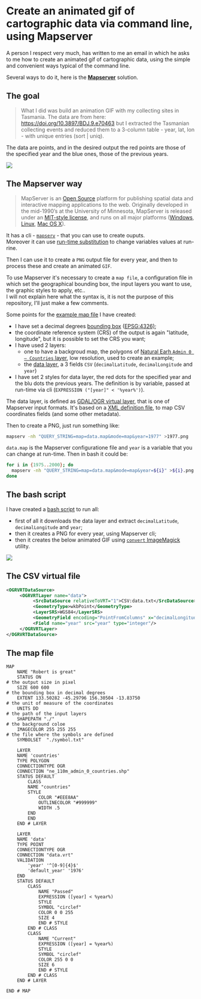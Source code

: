 # Create an animated gif of cartographic data via command line, using Mapserver

A person I respect very much, has written to me an email in which he asks to me how to create an animated gif of cartographic data, using the simple and convenient ways typical of the command line.

Several ways to do it, here is the [**Mapserver**](https://mapserver.org/) solution.

## The goal

> What I did was build an animation GIF with my collecting sites in Tasmania. The data are from here: https://doi.org/10.3897/BDJ.9.e70463 but I extracted the Tasmanian collecting events and reduced them to a 3-column table - year, lat, lon - with unique entries (sort | uniq).

The data are points, and in the desired output the red points are those of the specified year and the blue ones, those of the previous years.

![](resources/Mesibov_Tas_sites.gif)

## The Mapserver way

> MapServer is an [Open Source](https://opensource.org/) platform for publishing spatial data and interactive mapping applications to the web. Originally developed in the mid-1990’s at the University of Minnesota, MapServer is released under an [MIT-style license](https://mapserver.org//copyright.html#license), and runs on all major platforms ([Windows](https://mapserver.org//download.html#windows), [Linux](https://mapserver.org//download.html#linux), [Mac OS X](https://mapserver.org//download.html#osx)).

It has a cli - [`mapserv`](https://mapserver.org/cgi/mapserv.html#mapserv) - that you can use to create ouputs.<br>Moreover it can use [run-time substitution](https://mapserver.org/cgi/runsub.html) to change variables values at run-rine.

Then I can use it to create a `PNG` output file for every year, and then to process these and create an animated `GIF`.

To use Mapserver it's necessary to create a `map file`, a configuration file in which set the geographical bounding box, the input layers you want to use, the graphic styles to apply, etc..<br>
I will not explain here what the syntax is, it is not the purpose of this repository, I'll just make a few comments.

Some points for the [example map file](https://github.com/aborruso/animated-gif-mapserver/blob/main/processing/data.map) I have created:

- I have set a decimal degrees [bounding box](https://github.com/aborruso/animated-gif-mapserver/blob/main/processing/data.map#L7) ([EPSG:4326)](https://epsg.io/4326);
- the coordinate reference system (CRS) of the output is again "latitude, longitude", but it is possible to set the CRS you want;
- I have used 2 layers:
    - one to have a backgroud map, the polygons of [Natural Earh `Admin 0 – Countries` layer](https://www.naturalearthdata.com/downloads/110m-cultural-vectors/), low resolution, used to create an example;
    - the [data layer](https://github.com/aborruso/animated-gif-mapserver/blob/main/processing/data.txt), a 3 fields `CSV` (`decimalLatitude`, `decimalLongitude` and `year`)
- I have set 2 styles for data layer, the red dots for the specified year and the blu dots the previous years. The definition is by variable, passed at run-time via cli (`EXPRESSION ("[year]" < '%year%')`).

The data layer, is defined as [GDAL/OGR virtual layer](https://gdal.org/drivers/vector/vrt.html), that is one of Mapserver input formats. It's based on a [XML definition file](https://github.com/aborruso/animated-gif-mapserver/blob/main/processing/data.vrt), to map CSV coordinates fields (and some other metadata).

Then to create a PNG, just run something like:

```bash
mapserv -nh "QUERY_STRING=map=data.map&mode=map&year=1977" >1977.png
```

`data.map` is the Mapserver configuratione file and `year` is a variable that you can change at run-time. Then in bash it could be:

```bash
for i in {1975..2000}; do
  mapserv -nh "QUERY_STRING=map=data.map&mode=map&year=${i}" >${i}.png
done
```

## The bash script

I have created a [bash script](https://github.com/aborruso/animated-gif-mapserver/blob/main/myDearRobert.sh) to run all:

- first of all it downloads the data layer and extract `decimalLatitude`, `decimalLongitude` and `year`;
- then it creates a PNG for every year, using Mapserver cli;
- then it creates the below animated GIF using [`convert` ImageMagick](https://imagemagick.org/script/convert.php) utility.

![](animation.gif)

## The CSV virtual file

```xml
<OGRVRTDataSource>
     <OGRVRTLayer name="data">
          <SrcDataSource relativeToVRT="1">CSV:data.txt</SrcDataSource>
          <GeometryType>wkbPoint</GeometryType>
          <LayerSRS>WGS84</LayerSRS>
          <GeometryField encoding="PointFromColumns" x="decimalLongitude" y="decimalLatitude"/>
          <Field name="year" src="year" type="integer"/>
     </OGRVRTLayer>
</OGRVRTDataSource>
```


## The map file

```
MAP
    NAME "Robert is great"
    STATUS ON
# the output size in pixel
    SIZE 600 600
# the bounding box in decimal degrees
    EXTENT 133.50282 -45.29796 156.30504 -13.83750
# the unit of measure of the coordinates
    UNITS DD
# the path of the input layers
    SHAPEPATH "./"
# the background coloe
    IMAGECOLOR 255 255 255
# the file where the symbols are defined
    SYMBOLSET  "./symbol.txt"

    LAYER
    NAME 'countries'
    TYPE POLYGON
    CONNECTIONTYPE OGR
    CONNECTION "ne_110m_admin_0_countries.shp"
    STATUS DEFAULT
        CLASS
        NAME "countries"
        STYLE
            COLOR "#EEE8AA"
            OUTLINECOLOR "#999999"
            WIDTH .5
        END
        END
    END # LAYER

    LAYER
    NAME 'data'
    TYPE POINT
    CONNECTIONTYPE OGR
    CONNECTION "data.vrt"
    VALIDATION
        'year' '^[0-9]{4}$'
        'default_year' '1976'
    END
    STATUS DEFAULT
        CLASS
            NAME "Passed"
            EXPRESSION ([year] < %year%)
            STYLE
            SYMBOL "circlef"
            COLOR 0 0 255
            SIZE 4
            END # STYLE
        END # CLASS
        CLASS
            NAME "Current"
            EXPRESSION ([year] = %year%)
            STYLE
            SYMBOL "circlef"
            COLOR 255 0 0
            SIZE 6
            END # STYLE
        END # CLASS
    END # LAYER

END # MAP
```
